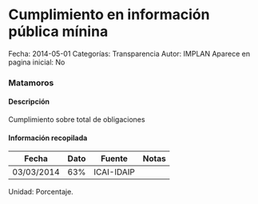 Cumplimiento en información pública mínina
=====

Fecha: 2014-05-01
Categorías: Transparencia
Autor: IMPLAN
Aparece en pagina inicial: No

### Matamoros

#### Descripción

Cumplimiento sobre total de obligaciones

<!-- break -->

#### Información recopilada

<table class="table table-hover table-bordered matriz">
  <thead>
    <tr><th>Fecha</th><th>Dato</th><th>Fuente</th><th>Notas</th></tr>
  </thead>
  <tbody>
    <tr><td class="centrado">03/03/2014</td><td class="derecha">63%</td><td>ICAI-IDAIP</td><td></td></tr>
  </tbody>
</table>

Unidad: Porcentaje.
